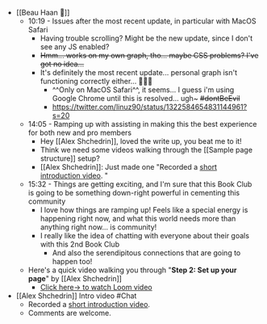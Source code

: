 - [[Beau Haan 📌]]
    - 10:19 - Issues after the most recent update, in particular with MacOS Safari
        - Having trouble scrolling? Might be the new update, since I don't see any JS enabled?
        - ~~Hmm... works on my own graph, tho... maybe CSS problems? I've got no idea...~~
        - It's definitely the most recent update... personal graph isn't functioning correctly either... 😬😬😬 
            - ^^Only on MacOS Safari^^, it seems... I guess i'm using Google Chrome until this is resolved... ugh~ ~~#dontBeEvil~~ 
            - https://twitter.com/linuz90/status/1322584654831144961?s=20
    - 14:05 - Ramping up with assisting in making this the best experience for both new and pro members
        - Hey [[Alex Shchedrin]], loved the write up, you beat me to it!
        - Think we need some videos walking through the [[Sample page structure]] setup?
        - [[Alex Shchedrin]]: Just made one "Recorded a [short introduction video](https://www.loom.com/share/31633a9f222d400aa8e8830bc0c20403). "
    - 15:32 - Things are getting exciting, and I'm sure that this Book Club is going to be something down-right powerful in cementing this community
        - I love how things are ramping up! Feels like a special energy is happening right now, and what this world needs more than anything right now... is community!
        - I really like the idea of chatting with everyone about their goals with this 2nd Book Club
            - And also the serendipitous connections that are going to happen too!
    - Here's a quick video walking you through "**Step 2: Set up your page**" by [[Alex Shchedrin]]
        - [Click here→ to watch Loom video](https://www.loom.com/share/31633a9f222d400aa8e8830bc0c20403)
- [[Alex Shchedrin]] Intro video #Chat
    - Recorded a [short introduction video](https://www.loom.com/share/31633a9f222d400aa8e8830bc0c20403). 
    - Comments are welcome.
